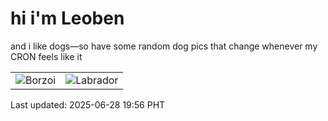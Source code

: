 # hi i'm Leoben

and i like dogs—so have some random dog pics that change whenever my CRON feels like it

|  |  |
|--------|----------|
| ![Borzoi](https://random-dog-vercel.vercel.app/api/random-borzoi?v=1751111772) | ![Labrador](https://random-dog-vercel.vercel.app/api/random-labrador?v=1751111772) |

Last updated: 2025-06-28 19:56 PHT
